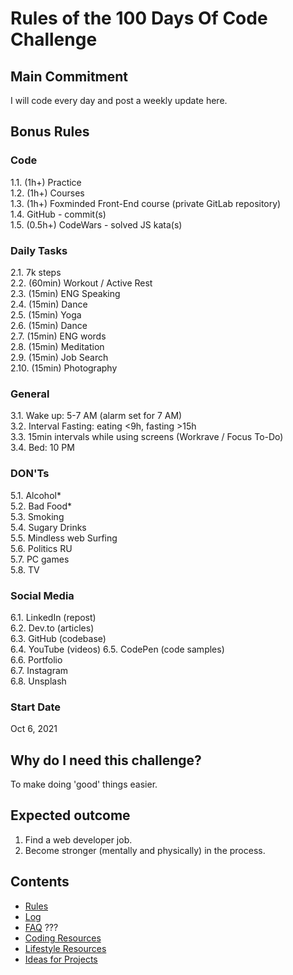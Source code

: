 # Rules of the 100 Days Of Code Challenge

## Main Commitment
I will code every day and post a weekly update here.

## Bonus Rules
### Code
1.1. (1h+) Practice  
1.2. (1h+) Courses  
1.3. (1h+) Foxminded Front-End course (private GitLab repository)  
1.4. GitHub - commit(s)  
1.5. (0.5h+) CodeWars - solved JS kata(s)

### Daily Tasks
2.1. 7k steps  
2.2. (60min) Workout / Active Rest  
2.3. (15min) ENG Speaking  
2.4. (15min) Dance  
2.5. (15min) Yoga  
2.6. (15min) Dance  
2.7. (15min) ENG words  
2.8. (15min) Meditation  
2.9. (15min) Job Search  
2.10. (15min) Photography


### General
3.1. Wake up: 5-7 AM (alarm set for 7 AM)  
3.2. Interval Fasting: eating <9h, fasting >15h  
3.3. 15min intervals while using screens (Workrave / Focus To-Do)  
3.4. Bed: 10 PM


### DON'Ts
5.1. Alcohol*  
5.2. Bad Food*  
5.3. Smoking  
5.4. Sugary Drinks  
5.5. Mindless web Surfing  
5.6. Politics RU  
5.7. PC games  
5.8. TV  

### Social Media
6.1. LinkedIn (repost)  
6.2. Dev.to (articles)  
6.3. GitHub (codebase)  
6.4. YouTube (videos)
6.5. CodePen (code samples)  
6.6. Portfolio  
6.7. Instagram  
6.8. Unsplash


### Start Date
Oct 6, 2021

## Why do I need this challenge?
To make doing 'good' things easier.

## Expected outcome
1. Find a web developer job.
2. Become stronger (mentally and physically) in the process.

## Contents
* [Rules](rules.md)
* [Log](log.md)
* [FAQ](FAQ.md) ???
* [Coding Resources](resources-programming.md)
* [Lifestyle Resources](resources-other.md)
* [Ideas for Projects](ideas-for-projects.md)
